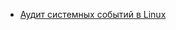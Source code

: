 * [Аудит системных событий в Linux](/articles/%D0%90%D1%83%D0%B4%D0%B8%D1%82%20%D1%81%D0%B8%D1%81%D1%82%D0%B5%D0%BC%D0%BD%D1%8B%D1%85%20%D1%81%D0%BE%D0%B1%D1%8B%D1%82%D0%B8%D0%B9%20%D0%B2%20Linux.md)
